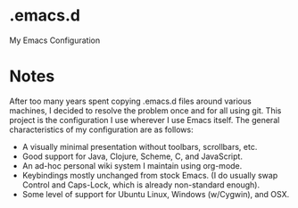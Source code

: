 # .emacs.d
My Emacs Configuration

# Notes

After too many years spent copying .emacs.d files around various machines,
I decided to resolve the problem once and for all using git. This project is 
the configuration I use wherever I use Emacs itself. The general characteristics
of my configuration are as follows:

* A visually minimal presentation without toolbars, scrollbars, etc.
* Good support for Java, Clojure, Scheme, C, and JavaScript.
* An ad-hoc personal wiki system I maintain using org-mode.
* Keybindings mostly unchanged from stock Emacs. (I do usually swap Control and Caps-Lock, which is already non-standard enough).
* Some level of support for Ubuntu Linux, Windows (w/Cygwin), and OSX.
